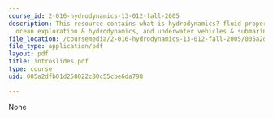 ```yaml
---
course_id: 2-016-hydrodynamics-13-012-fall-2005
description: This resource contains what is hydrodynamics? fluid properties @20?C,
  ocean exploration & hydrodynamics, and underwater vehicles & submarines.
file_location: /coursemedia/2-016-hydrodynamics-13-012-fall-2005/005a2dfb01d258022c80c55cbe6da798_introslides.pdf
file_type: application/pdf
layout: pdf
title: introslides.pdf
type: course
uid: 005a2dfb01d258022c80c55cbe6da798

---
```

None